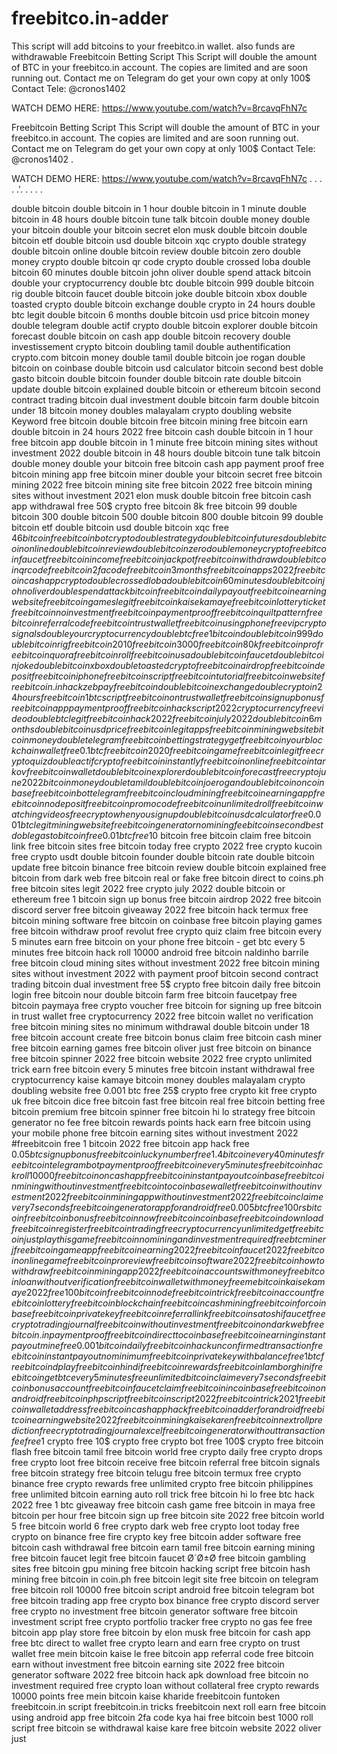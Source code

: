 # freebitco.in-adder
This script will add bitcoins to your freebitco.in wallet. also funds are withdrawable
Freebitcoin Betting Script
This Script will double the amount of BTC in your freebitco.in account.
The copies are limited and are soon running out. 
Contact me on Telegram do get your own copy at only 100$
Contact Tele: @cronos1402

WATCH DEMO HERE:
https://www.youtube.com/watch?v=8rcavqFhN7c


Freebitcoin Betting Script
This Script will double the amount of BTC in your freebitco.in account.
The copies are limited and are soon running out. 
Contact me on Telegram do get your own copy at only 100$
Contact Tele: @cronos1402 
.

WATCH DEMO HERE:
https://www.youtube.com/watch?v=8rcavqFhN7c
.
.
.
.
.'.
.
.
.
.

double bitcoin double bitcoin in 1 hour double bitcoin in 1 minute
double bitcoin in 48 hours
double bitcoin tune talk
bitcoin double money
double your bitcoin
double your bitcoin secret
elon musk double bitcoin
double bitcoin etf
double bitcoin usd
double bitcoin xqc
crypto double strategy
double bitcoin online
double bitcoin review
double bitcoin zero
double money crypto
double bitcoin qr code
crypto double crossed loba
double bitcoin 60 minutes
double bitcoin john oliver
double spend attack bitcoin
double your cryptocurrency
double btc
double bitcoin 999
double bitcoin rig
double bitcoin faucet
double bitcoin joke
double bitcoin xbox
double toasted crypto
double bitcoin exchange
double crypto in 24 hours
double btc legit
double bitcoin 6 months
double bitcoin usd price
bitcoin money double telegram
double actif crypto
double bitcoin explorer
double bitcoin forecast
double bitcoin on cash app
double bitcoin recovery
double investissement crypto
bitcoin doubling tamil
double authentification crypto.com
bitcoin money double tamil
double bitcoin joe rogan
double bitcoin on coinbase
double bitcoin usd calculator
bitcoin second best
doble gasto bitcoin
double bitcoin founder
double bitcoin rate
double bitcoin update
double bitcoin explained
double bitcoin or ethereum
bitcoin second contract trading
bitcoin dual investment
double bitcoin farm
double bitcoin under 18
bitcoin money doubles malayalam
crypto doubling website
Keyword
free bitcoin
double bitcoin
free bitcoin mining
free bitcoin earn
double bitcoin in 24 hours 2022
free bitcoin cash
double bitcoin in 1 hour
free bitcoin app
double bitcoin in 1 minute
free bitcoin mining sites without investment 2022
double bitcoin in 48 hours
double bitcoin tune talk
bitcoin double money
double your bitcoin
free bitcoin cash app payment proof
free bitcoin mining app
free bitcoin miner
double your bitcoin secret
free bitcoin mining 2022
free bitcoin mining site
free bitcoin 2022
free bitcoin mining sites without investment 2021
elon musk double bitcoin
free bitcoin cash app withdrawal
free 50$ crypto
free bitcoin 8k
free bitcoin 99
double bitcoin 300
double bitcoin 500
double bitcoin 800
double bitcoin 99
double bitcoin etf
double bitcoin usd
double bitcoin xqc
free $46 bitcoin
free bitcoin bot
crypto double strategy
double bitcoin futures
double bitcoin online
double bitcoin review
double bitcoin zero
double money crypto
free bitcoin faucet
free bitcoin income
free bitcoin jackpot
free bitcoin withdraw
double bitcoin qr code
free bitcoin 2fa code
free bitcoin 3 months
free bitcoin apps 2022
free bitcoin cash app
crypto double crossed loba
double bitcoin 60 minutes
double bitcoin john oliver
double spend attack bitcoin
free bitcoin daily payout
free bitcoin earning website
free bitcoin games legit
free bitcoin kaise kamaye
free bitcoin lottery ticket
free bitcoin no investment
free bitcoin payment proof
free bitcoin quilt pattern
free bitcoin referral code
free bitcoin trust wallet
free bitcoin using phone
free vip crypto signals
double your cryptocurrency
double btc
free 1 bitcoin
double bitcoin 999
double bitcoin rig
free bitcoin 2010
free bitcoin 3000
free bitcoin 80k
free bitcoin pro
free bitcoin quora
free bitcoin roll
free bitcoin usa
double bitcoin faucet
double bitcoin joke
double bitcoin xbox
double toasted crypto
free bitcoin airdrop
free bitcoin deposit
free bitcoin iphone
free bitcoin script
free bitcoin tutorial
free bitcoin website
free bitcoin.in hack
zebpay free bitcoin
double bitcoin exchange
double crypto in 24 hours
free bitcoin 1 btc script
free bitcoin on trust wallet
free bitcoin sign up bonus
free bitcoin app payment proof
free bitcoin hack script 2022
cryptocurrency free video
double btc legit
free bitcoin hack 2022
free bitcoin july 2022
double bitcoin 6 months
double bitcoin usd price
free bitcoin legit apps
free bitcoin mining website
bitcoin money double telegram
free bitcoin betting strategy
get free bitcoin your blockchain wallet
free 0.1 btc
free bitcoin 2020
free bitcoin game
free bitcoin legit
free crypto quiz
double actif crypto
free bitcoin instantly
free bitcoin online
free bitcoin tarkov
free bitcoin wallet
double bitcoin explorer
double bitcoin forecast
free crypto june 2022
bitcoin money double tamil
double bitcoin joe rogan
double bitcoin on coinbase
free bitcoin bot telegram
free bitcoin cloud mining
free bitcoin earning app
free bitcoin no deposit
free bitcoin promo code
free bitcoin unlimited roll
free bitcoin watching videos
free crypto when you sign up
double bitcoin usd calculator
free 0.001 btc legit mining website
free bitcoin generator no mining fee
bitcoin second best
doble gasto bitcoin
free 0.01 btc
free 10$ bitcoin
free bitcoin claim
free bitcoin link
free bitcoin sites
free bitcoin today
free crypto 2022
free crypto kucoin
free crypto usdt
double bitcoin founder
double bitcoin rate
double bitcoin update
free bitcoin binance
free bitcoin review
double bitcoin explained
free bitcoin from dark web
free bitcoin real or fake
free bitcoin direct to coins.ph
free bitcoin sites legit 2022
free crypto july 2022
double bitcoin or ethereum
free 1 bitcoin sign up bonus
free bitcoin airdrop 2022
free bitcoin discord server
free bitcoin giveaway 2022
free bitcoin hack termux
free bitcoin mining software
free bitcoin on coinbase
free bitcoin playing games
free bitcoin withdraw proof
revolut free crypto quiz
claim free bitcoin every 5 minutes
earn free bitcoin on your phone
free bitcoin - get btc every 5 minutes
free bitcoin hack roll 10000 android
free bitcoin naldinho barrile
free bitcoin cloud mining sites without investment 2022
free bitcoin mining sites without investment 2022 with payment proof
bitcoin second contract trading
bitcoin dual investment
free 5$ crypto
free bitcoin daily
free bitcoin login
free bitcoin nour
double bitcoin farm
free bitcoin faucetpay
free bitcoin paymaya
free crypto voucher
free bitcoin for signing up
free bitcoin in trust wallet
free cryptocurrency 2022
free bitcoin wallet no verification
free bitcoin mining sites no minimum withdrawal
double bitcoin under 18
free bitcoin account create
free bitcoin bonus claim
free bitcoin cash miner
free bitcoin earning games
free bitcoin oliver just
free bitcoin on binance
free bitcoin spinner 2022
free bitcoin website 2022
free crypto unlimited trick
earn free bitcoin every 5 minutes
free bitcoin instant withdrawal
free cryptocurrency kaise kamaye
bitcoin money doubles malayalam
crypto doubling website
free 0.001 btc
free 25$ crypto
free crypto kit
free crypto uk
free bitcoin dice
free bitcoin fast
free bitcoin real
free bitcoin betting
free bitcoin premium
free bitcoin spinner
free bitcoin hi lo strategy
free bitcoin generator no fee
free bitcoin rewards points hack
earn free bitcoin using your mobile phone
free bitcoin earning sites without investment 2022
#freebitcoin
free 1 bitcoin 2022
free bitcoin app hack
free $0.05 btc sign up bonus
free bitcoin lucky number
free 1.4 bitcoin every 40 minutes
free bitcoin telegram bot payment proof
free bitcoin every 5 minutes
free bitcoin hack roll 10000
free bitcoin on cash app
free bitcoin instant payout coinbase
free bitcoin mining without investment
free bitcoin to coinbase wallet
free bitcoin without investment 2022
free bitcoin mining app without investment 2022
free bitcoin claim every 7 seconds
free bitcoin generator app for android
free 0.005 btc
free 100rs bitcoin
free bitcoin bonus
free bitcoin now
free bitcoin coinbase
free bitcoin download
free bitcoin register
free bitcoin trading
free cryptocurrency unlimited
get free bitcoin just play this game
free bitcoin no mining and investment required
free btc miner j
free bitcoin game app
free bitcoin earning 2022
free bitcoin faucet 2022
free bitcoin online game
free bitcoin pro review
free bitcoin software 2022
free bitcoin how to withdraw
free bitcoin mining app 2022
free bitcoin accounts with money
free bitcoin loan without verification
free bitcoin wallet with money
free me bitcoin kaise kamaye 2022
free 100 bitcoin
free bitcoin node
free bitcoin trick
free bitcoin account
free bitcoin lottery
free bitcoin blockchain
free bitcoin cash mining
free bitcoin for coinbase
free bitcoin private key
free bitcoin referral link
free bitcoin satoshi faucet
free crypto trading journal
free bitcoin without investment
free bitcoin on dark web
freebitcoin.in payment proof
free bitcoin direct to coinbase
free bitcoin earning instant payout
mine free 0.001 bitcoin daily
free bitcoin hack unconfirmed transaction
free bitcoin instant payout no minimum
free bitcoin private key with balance
free 1 btc
free bitcoin dplay
free bitcoin hindi
free bitcoin rewards
free bitcoin lamborghini
free bitcoin get btc every 5 minutes
free unlimited bitcoin claim every 7 seconds
free bitcoin bonus account
free bitcoin faucet claim
free bitcoin in coinbase
free bitcoin on android
free bitcoin php script
free bitcoin script 2022
free bitcoin trick 2021
free bitcoin wallet address
free bitcoin cash app hack
free bitcoin adder for android
free bitcoin earning website 2022
free bitcoin mining kaise karen
free bitcoin next roll prediction
free crypto trading journal excel
free bitcoin generator without transaction fee
free 1$ crypto
free 10$ crypto
free crypto bot
free 100$ crypto
free bitcoin flash
free bitcoin tamil
free bitcoin world
free crypto daily
free crypto drops
free crypto loot
free bitcoin receive
free bitcoin referral
free bitcoin signals
free bitcoin strategy
free bitcoin telugu
free bitcoin termux
free crypto binance
free crypto rewards
free unlimited crypto
free bitcoin philippines
free unlimited bitcoin earning auto roll trick
free bitcoin hi lo
free btc hack 2022
free 1 btc giveaway
free bitcoin cash game
free bitcoin in maya
free bitcoin per hour
free bitcoin sign up
free bitcoin site 2022
free bitcoin world 5
free bitcoin world 6
free crypto dark web
free crypto loot today
free crypto on binance
free fire crypto key
free bitcoin adder software
free bitcoin cash withdrawal
free bitcoin earn tamil
free bitcoin earning mining
free bitcoin faucet legit
free bitcoin faucet Ø´Ø±Ø­
free bitcoin gambling sites
free bitcoin gpu mining
free bitcoin hacking script
free bitcoin hash mining
free bitcoin in coin.ph
free bitcoin legit site
free bitcoin on telegram
free bitcoin roll 10000
free bitcoin script android
free bitcoin telegram bot
free bitcoin trading app
free crypto box binance
free crypto discord server
free crypto no investment
free bitcoin generator software
free bitcoin investment script
free crypto portfolio tracker
free crypto no gas fee
free bitcoin app play store
free bitcoin by elon musk
free bitcoin for cash app
free btc direct to wallet
free crypto learn and earn
free crypto on trust wallet
free mein bitcoin kaise le
free bitcoin app referral code
free bitcoin earn without investment
free bitcoin earning site 2022
free bitcoin generator software 2022
free bitcoin hack apk download
free bitcoin no investment required
free crypto loan without collateral
free crypto rewards 10000 points
free mein bitcoin kaise kharide
freebitcoin funtoken
freebitcoin.in script
freebitcoin.in tricks
freebitcoin next roll
earn free bitcoin using android app
free bitcoin 2fa code kya hai
free bitcoin best 1000 roll script
free bitcoin se withdrawal kaise kare
free bitcoin website 2022 oliver just


